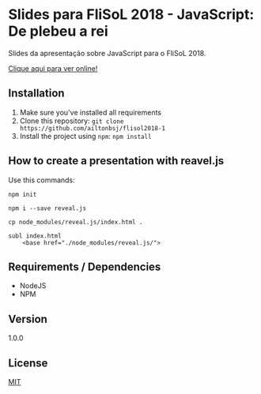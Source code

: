# Slides para FliSoL 2018 - JavaScript: De plebeu a rei

Slides da apresentação sobre JavaScript para o FliSoL 2018.

[Clique aqui para ver online!](https://cdn.rawgit.com/ailtonbsj/flisol2018-1/bb7de2e0/index.html)


## Installation

1. Make sure you've installed all requirements
2. Clone this repository:
  `git clone https://github.com/ailtonbsj/flisol2018-1`
3. Install the project using `npm`:
  `npm install`

## How to create a presentation with reavel.js

Use this commands:

```
npm init

npm i --save reveal.js

cp node_modules/reveal.js/index.html .

subl index.html
	<base href="./node_modules/reveal.js/">
```


## Requirements / Dependencies

* NodeJS
* NPM

## Version

1.0.0

## License

[MIT](LICENSE)